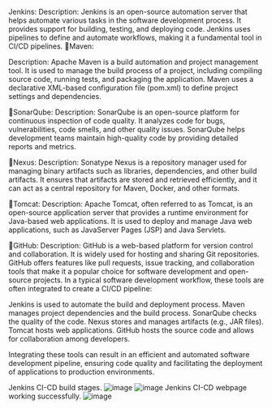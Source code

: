 Jenkins:
Description: Jenkins is an open-source automation server that helps automate various tasks in the software development process. It provides support for building, testing, and deploying code. Jenkins uses pipelines to define and automate workflows, making it a fundamental tool in CI/CD pipelines.
Maven:

Description: Apache Maven is a build automation and project management tool. It is used to manage the build process of a project, including compiling source code, running tests, and packaging the application. Maven uses a declarative XML-based configuration file (pom.xml) to define project settings and dependencies.

SonarQube:
Description: SonarQube is an open-source platform for continuous inspection of code quality. It analyzes code for bugs, vulnerabilities, code smells, and other quality issues. SonarQube helps development teams maintain high-quality code by providing detailed reports and metrics.

Nexus:
Description: Sonatype Nexus is a repository manager used for managing binary artifacts such as libraries, dependencies, and other build artifacts. It ensures that artifacts are stored and retrieved efficiently, and it can act as a central repository for Maven, Docker, and other formats.

Tomcat:
Description: Apache Tomcat, often referred to as Tomcat, is an open-source application server that provides a runtime environment for Java-based web applications. It is used to deploy and manage Java web applications, such as JavaServer Pages (JSP) and Java Servlets.

GitHub:
Description: GitHub is a web-based platform for version control and collaboration. It is widely used for hosting and sharing Git repositories. GitHub offers features like pull requests, issue tracking, and collaboration tools that make it a popular choice for software development and open-source projects.
In a typical software development workflow, these tools are often integrated to create a CI/CD pipeline:

Jenkins is used to automate the build and deployment process.
Maven manages project dependencies and the build process.
SonarQube checks the quality of the code.
Nexus stores and manages artifacts (e.g., JAR files).
Tomcat hosts web applications.
GitHub hosts the source code and allows for collaboration among developers.

Integrating these tools can result in an efficient and automated software development pipeline, ensuring code quality and facilitating the deployment of applications to production environments.

Jenkins CI-CD build stages.
![image](https://github.com/chintan2812/chinna-app/assets/142546141/8e5ddb90-50c6-48eb-a178-b858e31f6f13)
![image](https://github.com/chintan2812/chinna-app/assets/142546141/1ca0cc04-560a-423e-bcfe-75238be7a985)
Jenkins CI-CD webpage working successfully.
![image](https://github.com/chintan2812/chinna-app/assets/142546141/f10e370b-e57c-4871-9635-2c042b071508)



